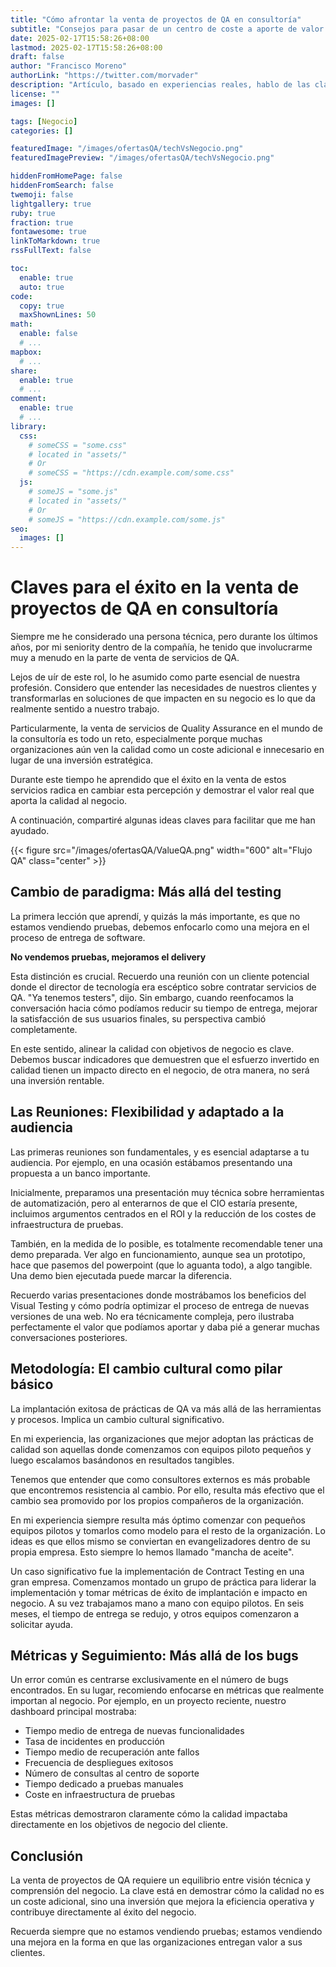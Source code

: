 ```yaml
---
title: "Cómo afrontar la venta de proyectos de QA en consultoría"
subtitle: "Consejos para pasar de un centro de coste a aporte de valor del testing"
date: 2025-02-17T15:58:26+08:00
lastmod: 2025-02-17T15:58:26+08:00
draft: false
author: "Francisco Moreno"
authorLink: "https://twitter.com/morvader"
description: "Artículo, basado en experiencias reales, hablo de las claves para presentar QA como una inversión estratégica que mejora el delivery y reduce costes operativos"
license: ""
images: []

tags: [Negocio]
categories: []

featuredImage: "/images/ofertasQA/techVsNegocio.png"
featuredImagePreview: "/images/ofertasQA/techVsNegocio.png"

hiddenFromHomePage: false
hiddenFromSearch: false
twemoji: false
lightgallery: true
ruby: true
fraction: true
fontawesome: true
linkToMarkdown: true
rssFullText: false

toc:
  enable: true
  auto: true
code:
  copy: true
  maxShownLines: 50
math:
  enable: false
  # ...
mapbox:
  # ...
share:
  enable: true
  # ...
comment:
  enable: true
  # ...
library:
  css:
    # someCSS = "some.css"
    # located in "assets/"
    # Or
    # someCSS = "https://cdn.example.com/some.css"
  js:
    # someJS = "some.js"
    # located in "assets/"
    # Or
    # someJS = "https://cdn.example.com/some.js"
seo:
  images: []
---
```

<!--more-->

# Claves para el éxito en la venta de proyectos de QA en consultoría

Siempre me he considerado una persona técnica, pero durante los últimos años, por mi seniority dentro de la compañía, he tenido que involucrarme muy a menudo en la parte de venta de servicios de QA.

Lejos de uír de este rol, lo he asumido como parte esencial de nuestra profesión. Considero que entender las necesidades de nuestros clientes y transformarlas en soluciones de que impacten en su negocio es lo que da realmente sentido a nuestro trabajo.

Particularmente, la venta de servicios de Quality Assurance en el mundo de la consultoría es todo un reto, especialmente porque muchas organizaciones aún ven la calidad como un coste adicional e innecesario en lugar de una inversión estratégica.

Durante este tiempo he aprendido que el éxito en la venta de estos servicios radica en cambiar esta percepción y demostrar el valor real que aporta la calidad al negocio.

A continuación, compartiré algunas ideas claves para facilitar que me han ayudado.

{{< figure src="/images/ofertasQA/ValueQA.png" width="600" alt="Flujo QA" class="center" >}}

## Cambio de paradigma: Más allá del testing

La primera lección que aprendí, y quizás la más importante, es que no estamos vendiendo pruebas, debemos enfocarlo como una mejora en el proceso de entrega de software.

**No vendemos pruebas, mejoramos el delivery**

Esta distinción es crucial. Recuerdo una reunión con un cliente potencial donde el director de tecnología era escéptico sobre contratar servicios de QA. "Ya tenemos testers", dijo. Sin embargo, cuando reenfocamos la conversación hacia cómo podíamos reducir su tiempo de entrega, mejorar la satisfacción de sus usuarios finales, su perspectiva cambió completamente.

En este sentido, alinear la calidad con objetivos de negocio es clave. Debemos buscar indicadores que demuestren que el esfuerzo invertido en calidad tienen un impacto directo en el negocio, de otra manera, no será una inversión rentable.

## Las Reuniones: Flexibilidad y adaptado a la audiencia

Las primeras reuniones son fundamentales, y es esencial adaptarse a tu audiencia. Por ejemplo, en una ocasión estábamos presentando una propuesta a un banco importante.

Inicialmente, preparamos una presentación muy técnica sobre herramientas de automatización, pero al enterarnos de que el CIO estaría presente, incluimos argumentos centrados en el ROI y la reducción de los costes de infraestructura de pruebas.

También, en la medida de lo posible, es totalmente recomendable tener una demo preparada. Ver algo en funcionamiento, aunque sea un prototipo, hace que pasemos del powerpoint (que lo aguanta todo), a algo tangible. Una demo bien ejecutada puede marcar la diferencia.

Recuerdo varias presentaciones donde mostrábamos los beneficios del Visual Testing y cómo podría optimizar el proceso de entrega de nuevas versiones de una web. No era técnicamente compleja, pero ilustraba perfectamente el valor que podíamos aportar y daba pié a generar muchas conversaciones posteriores.

## Metodología: El cambio cultural como pilar básico

La implantación exitosa de prácticas de QA va más allá de las herramientas y procesos. Implica un cambio cultural significativo. 

En mi experiencia, las organizaciones que mejor adoptan las prácticas de calidad son aquellas donde comenzamos con equipos piloto pequeños y luego escalamos basándonos en resultados tangibles.

Tenemos que entender que como consultores externos es más probable que encontremos resistencia al cambio. Por ello, resulta más efectivo que el cambio sea promovido por los propios compañeros de la organización.

En mi experiencia siempre resulta más óptimo comenzar con pequeños equipos pilotos y tomarlos como modelo para el resto de la organización. Lo ideas es que ellos mismo se conviertan en evangelizadores dentro de su propia empresa. Esto siempre lo hemos llamado "mancha de aceite".

Un caso significativo fue la implementación de Contract Testing en una gran empresa. Comenzamos montado un grupo de práctica para liderar la implementación y tomar métricas de éxito de implantación e impacto en negocio. A su vez trabajamos mano a mano con equipo pilotos. En seis meses, el tiempo de entrega se redujo, y otros equipos comenzaron a solicitar ayuda.

## Métricas y Seguimiento: Más allá de los bugs

Un error común es centrarse exclusivamente en el número de bugs encontrados. En su lugar, recomiendo enfocarse en métricas que realmente importan al negocio. Por ejemplo, en un proyecto reciente, nuestro dashboard principal mostraba:

* Tiempo medio de entrega de nuevas funcionalidades
* Tasa de incidentes en producción
* Tiempo medio de recuperación ante fallos
* Frecuencia de despliegues exitosos
* Número de consultas al centro de soporte
* Tiempo dedicado a pruebas manuales
* Coste en infraestructura de pruebas

Estas métricas demostraron claramente cómo la calidad impactaba directamente en los objetivos de negocio del cliente.

## Conclusión

La venta de proyectos de QA requiere un equilibrio entre visión técnica y comprensión del negocio. La clave está en demostrar cómo la calidad no es un coste adicional, sino una inversión que mejora la eficiencia operativa y contribuye directamente al éxito del negocio. 

Recuerda siempre que no estamos vendiendo pruebas; estamos vendiendo una mejora en la forma en que las organizaciones entregan valor a sus clientes.
